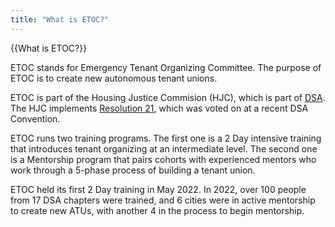 ```yaml
---
title: "What is ETOC?"
---
```


{{What is ETOC?}}

ETOC stands for Emergency Tenant Organizing Committee. The purpose of ETOC is to create new autonomous tenant unions.

ETOC is part of the Housing Justice Commision (HJC), which is part of [DSA](https://www.dsausa.org/). The HJC implements [Resolution 21](https://convention2021.dsausa.org/2021-dsa-convention-resolutions/#P1U), which was voted on at a recent DSA Convention.

ETOC runs two training programs. The first one is a 2 Day intensive training that introduces tenant organizing at an intermediate level. The second one is a Mentorship program that pairs cohorts with experienced mentors who work through a 5-phase process of building a tenant union.

ETOC held its first 2 Day training in May 2022. In 2022, over 100 people from 17 DSA chapters were trained, and 6 cities were in active mentorship to create new ATUs, with another 4 in the process to begin mentorship.
